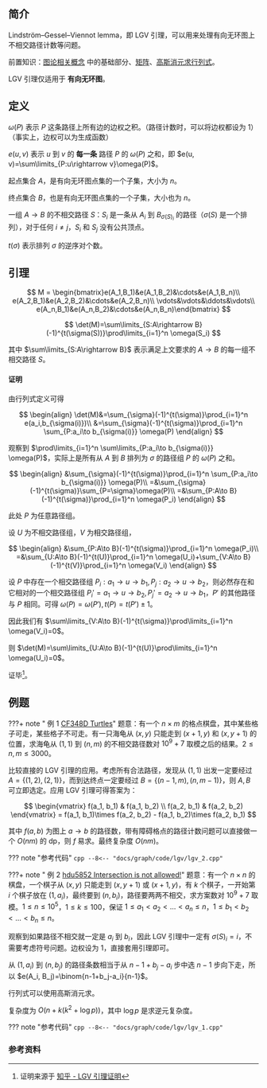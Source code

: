 ## 简介

Lindström–Gessel–Viennot lemma，即 LGV 引理，可以用来处理有向无环图上不相交路径计数等问题。

前置知识：[图论相关概念](./concept.md) 中的基础部分、[矩阵](../math/linear-algebra/matrix.md)、[高斯消元求行列式](../math/numerical/gauss.md)。

LGV 引理仅适用于 **有向无环图**。

## 定义

$\omega(P)$ 表示 $P$ 这条路径上所有边的边权之积。（路径计数时，可以将边权都设为 $1$）（事实上，边权可以为生成函数）

$e(u, v)$ 表示 $u$ 到 $v$ 的 **每一条** 路径 $P$ 的 $\omega(P)$ 之和，即 $e(u, v)=\sum\limits_{P:u\rightarrow v}\omega(P)$。

起点集合 $A$，是有向无环图点集的一个子集，大小为 $n$。

终点集合 $B$，也是有向无环图点集的一个子集，大小也为 $n$。

一组 $A\rightarrow B$ 的不相交路径 $S$：$S_i$ 是一条从 $A_i$ 到 $B_{\sigma(S)_i}$ 的路径（$\sigma(S)$ 是一个排列），对于任何 $i\ne j$，$S_i$ 和 $S_j$ 没有公共顶点。

$t(\sigma)$ 表示排列 $\sigma$ 的逆序对个数。

## 引理

$$
M = \begin{bmatrix}e(A_1,B_1)&e(A_1,B_2)&\cdots&e(A_1,B_n)\\
e(A_2,B_1)&e(A_2,B_2)&\cdots&e(A_2,B_n)\\
\vdots&\vdots&\ddots&\vdots\\
e(A_n,B_1)&e(A_n,B_2)&\cdots&e(A_n,B_n)\end{bmatrix}
$$

$$
\det(M)=\sum\limits_{S:A\rightarrow B}(-1)^{t(\sigma(S))}\prod\limits_{i=1}^n \omega(S_i)
$$

其中 $\sum\limits_{S:A\rightarrow B}$ 表示满足上文要求的 $A\rightarrow B$ 的每一组不相交路径 $S$。

#### 证明

由行列式定义可得

$$
\begin{align}
\det(M)&=\sum_{\sigma}(-1)^{t(\sigma)}\prod_{i=1}^n e(a_i,b_{\sigma(i)})\\
&=\sum_{\sigma}(-1)^{t(\sigma)}\prod_{i=1}^n \sum_{P:a_i\to b_{\sigma(i)}} \omega(P)
\end{align}
$$

观察到 $\prod\limits_{i=1}^n \sum\limits_{P:a_i\to b_{\sigma(i)}} \omega(P)$，实际上是所有从 $A$ 到 $B$ 排列为 $\sigma$ 的路径组 $P$ 的 $\omega(P)$ 之和。

$$
\begin{align}
&\sum_{\sigma}(-1)^{t(\sigma)}\prod_{i=1}^n \sum_{P:a_i\to b_{\sigma(i)}} \omega(P)\\
=&\sum_{\sigma}(-1)^{t(\sigma)}\sum_{P=\sigma}\omega(P)\\
=&\sum_{P:A\to B}(-1)^{t(\sigma)}\prod_{i=1}^n \omega(P_i)
\end{align}
$$

此处 $P$ 为任意路径组。

设 $U$ 为不相交路径组，$V$ 为相交路径组，

$$
\begin{align}
&\sum_{P:A\to B}(-1)^{t(\sigma)}\prod_{i=1}^n \omega(P_i)\\
=&\sum_{U:A\to B}(-1)^{t(U)}\prod_{i=1}^n \omega(U_i)+\sum_{V:A\to B}(-1)^{t(V)}\prod_{i=1}^n \omega(V_i)
\end{align}
$$

设 $P$ 中存在一个相交路径组 $P_i:a_1 \to u \to b_1,P_j:a_2 \to u \to b_2$，则必然存在和它相对的一个相交路径组 $P_i'=a_1\to u\to b_2,P_j'=a_2\to u\to b_1$，$P'$ 的其他路径与 $P$ 相同。可得 $\omega(P)=\omega(P'),t(P)=t(P')\pm 1$。

因此我们有 $\sum\limits_{V:A\to B}(-1)^{t(\sigma)}\prod\limits_{i=1}^n \omega(V_i)=0$。

则 $\det(M)=\sum\limits_{U:A\to B}(-1)^{t(U)}\prod\limits_{i=1}^n \omega(U_i)=0$。

证毕[^1]。

## 例题

???+ note " 例 1 [CF348D Turtles](https://codeforces.com/contest/348/problem/D)"
    题意：有一个 $n\times m$ 的格点棋盘，其中某些格子可走，某些格子不可走。有一只海龟从 $(x, y)$ 只能走到 $(x+1, y)$ 和 $(x, y+1)$ 的位置，求海龟从 $(1, 1)$ 到 $(n, m)$ 的不相交路径数对 $10^9+7$ 取模之后的结果。$2\le n,m\le3000$。

比较直接的 LGV 引理的应用。考虑所有合法路径，发现从 $(1,1)$ 出发一定要经过 $A=\{(1,2), (2,1)\}$，而到达终点一定要经过 $B=\{(n-1, m), (n, m-1)\}$，则 $A, B$ 可立即选定。应用 LGV 引理可得答案为：

$$
\begin{vmatrix}
f(a_1, b_1) & f(a_1, b_2) \\
f(a_2, b_1) & f(a_2, b_2)
\end{vmatrix} = f(a_1, b_1)\times f(a_2, b_2) - f(a_1, b_2)\times f(a_2, b_1)
$$

其中 $f(a, b)$ 为图上 $a\rightarrow b$ 的路径数，带有障碍格点的路径计数问题可以直接做一个 $O(nm)$ 的 dp，则 $f$ 易求。最终复杂度 $O(nm)$。

??? note "参考代码"
    ```cpp
    --8<-- "docs/graph/code/lgv/lgv_2.cpp"
    ```

???+ note " 例 2 [hdu5852 Intersection is not allowed!](https://vjudge.net/problem/HDU-5852)"
    题意：有一个 $n\times n$ 的棋盘，一个棋子从 $(x, y)$ 只能走到 $(x, y+1)$ 或 $(x + 1, y)$，有 $k$ 个棋子，一开始第 $i$ 个棋子放在 $(1, a_i)$，最终要到 $(n, b_i)$，路径要两两不相交，求方案数对 $10^9+7$ 取模。$1\le n\le 10^5$，$1\le k\le 100$，保证 $1\le a_1<a_2<\dots<a_n\le n$，$1\le b_1<b_2<\dots<b_n\le n$。

观察到如果路径不相交就一定是 $a_i$ 到 $b_i$，因此 LGV 引理中一定有 $\sigma(S)_i=i$，不需要考虑符号问题。边权设为 $1$，直接套用引理即可。

从 $(1, a_i)$ 到 $(n, b_j)$ 的路径条数相当于从 $n-1+b_j-a_i$ 步中选 $n-1$ 步向下走，所以 $e(A_i, B_j)=\binom{n-1+b_j-a_i}{n-1}$。

行列式可以使用高斯消元求。

复杂度为 $O(n+k(k^2 + \log p))$，其中 $\log p$ 是求逆元复杂度。

??? note "参考代码"
    ```cpp
    --8<-- "docs/graph/code/lgv/lgv_1.cpp"
    ```

### 参考资料

[^1]: 证明来源于 [知乎 - LGV 引理证明](https://zhuanlan.zhihu.com/p/517819133)
